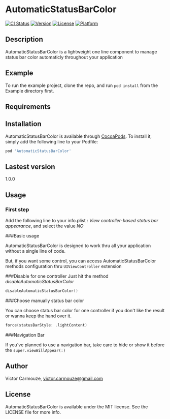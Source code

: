 # AutomaticStatusBarColor

[![CI Status](http://img.shields.io/travis/dk53/AutomaticStatusBarColor.svg?style=flat)](https://travis-ci.org/dk53/AutomaticStatusBarColor)
[![Version](https://img.shields.io/cocoapods/v/AutomaticStatusBarColor.svg?style=flat)](http://cocoapods.org/pods/AutomaticStatusBarColor)
[![License](https://img.shields.io/cocoapods/l/AutomaticStatusBarColor.svg?style=flat)](http://cocoapods.org/pods/AutomaticStatusBarColor)
[![Platform](https://img.shields.io/cocoapods/p/AutomaticStatusBarColor.svg?style=flat)](http://cocoapods.org/pods/AutomaticStatusBarColor)

## Description
AutomaticStatusBarColor is a lightweight one line component to manage status bar color automaticly throughout your application 

## Example

To run the example project, clone the repo, and run `pod install` from the Example directory first.

## Requirements

## Installation

AutomaticStatusBarColor is available through [CocoaPods](http://cocoapods.org). To install
it, simply add the following line to your Podfile:

```ruby
pod 'AutomaticStatusBarColor'
```

## Lastest version

1.0.0

## Usage
### First step
Add the following line to your info.plist : *View controller-based status bar appearance*, and select the value *NO*

###Basic usage

AutomaticStatusBarColor is designed to work thru all your application without a single line of code. 

But, if you want some control, you can access AutomaticStatusBarColor methods configuration thru `UIViewController` extension

###Disable for one controller
Just hit the method *disableAutomaticStatusBarColor*

```swift
disableAutomaticStatusBarColor()
```

###Choose manually status bar color

You can choose status bar color for one controller if you don't like the result or wanna keep the hand over it.

```swift
force(statusBarStyle: .lightContent)
```

###Navigation Bar

If you've planned to use a navigation bar, take care to hide or show it before the `super.viewWillAppear(:)`

## Author

Victor Carmouze, victor.carmouze@gmail.com

## License

AutomaticStatusBarColor is available under the MIT license. See the LICENSE file for more info.
